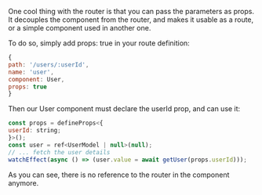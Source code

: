One cool thing with the router is that you can pass the parameters as props. It decouples the component from the router, and makes it usable as a route, or a simple component used in another one.

To do so, simply add props: true in your route definition:

```js
{
path: '/users/:userId',
name: 'user',
component: User,
props: true
}
```

Then our User component must declare the userId prop, and can use it:

```js
const props = defineProps<{
userId: string;
}>();
const user = ref<UserModel | null>(null);
// ... fetch the user details
watchEffect(async () => (user.value = await getUser(props.userId)));
```

As you can see, there is no reference to the router in the component anymore.

